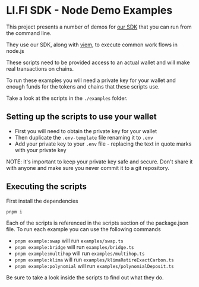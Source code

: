 # LI.FI SDK - Node Demo Examples

This project presents a number of demos for [our SDK](https://github.com/lifinance/sdk) that you can run from the command line.

They use our SDK, along with [viem](https://viem.sh/), to execute common work flows in node.js

These scripts need to be provided access to an actual wallet and will make real transactions on chains.

To run these examples you will need a private key for your wallet and enough funds for the tokens and chains that these scripts use.

Take a look at the scripts in the `./examples` folder.

## Setting up the scripts to use your wallet

- First you will need to obtain the private key for your wallet
- Then duplicate the `.env-template` file renaming it to `.env`
- Add your private key to your `.env` file - replacing the text in quote marks with your private key

NOTE: it's important to keep your private key safe and secure. Don't share it with anyone and make sure you never commit it to a git repository.

## Executing the scripts

First install the dependencies

```
pnpm i
```

Each of the scripts is referenced in the scripts section of the package.json file.
To run each example you can use the following commands

- `pnpm example:swap` will run `examples/swap.ts`
- `pnpm example:bridge` will run `examples/bridge.ts`
- `pnpm example:multihop` will run `examples/multihop.ts`
- `pnpm example:klima` will run `examples/klimaRetireExactCarbon.ts`
- `pnpm example:polynomial` will run `examples/polynomialDeposit.ts`

Be sure to take a look inside the scripts to find out what they do.
